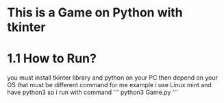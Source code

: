# This is a Game on Python with tkinter

# 1.1 How to Run?
  you must install tkinter  library and python  on your PC 
 then depend on your OS that must be different command for me example
 i use Linux mint and have python3 so i run  with command
 '''
  python3 Game.py
 '''
  
